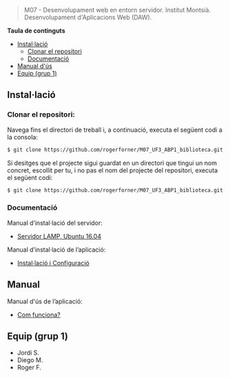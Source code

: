 > M07 - Desenvolupament web en entorn servidor. Institut Montsià.
> Desenvolupament d'Aplicacions Web (DAW).

**Taula de continguts**
- [Instal·lació](#installació)
  - [Clonar el repositori](#clonar-el-repositori)
  - [Documentació](#documentació)
- [Manual d'ús](#manual)
- [Equip (grup 1)](#equip-grup-1)

## Instal·lació
### Clonar el repositori:
Navega fins el directori de treball i, a continuació, executa el següent codi a la consola:

``` bash
$ git clone https://github.com/rogerforner/M07_UF3_ABP1_biblioteca.git
```

Si desitges que el projecte sigui guardat en un directori que tingui un nom concret, escollit per tu, i no pas el nom del projecte del repositori, executa el següent codi:

``` bash
$ git clone https://github.com/rogerforner/M07_UF3_ABP1_biblioteca.git nomDesitjat
```
### Documentació
Manual d’instal·lació del servidor:
- [Servidor LAMP, Ubuntu 16.04](https://github.com/rogerforner/M07_UF3_ABP1_biblioteca/blob/master/fitxers/grup1_Manual_LAMP_Ubuntu1604.pdf)

Manual d’instal·lació de l’aplicació:
- [Instal·lació i Configuració](https://github.com/rogerforner/M07_UF3_ABP1_biblioteca/blob/master/fitxers/grup1_Manual_Installacio.pdf)

## Manual
Manual d'ús de l’aplicació:
- [Com funciona?](https://github.com/rogerforner/M07_UF3_ABP1_biblioteca/blob/master/fitxers/grup1_Manual_Us.pdf)

## Equip (grup 1)
- Jordi S.
- Diego M.
- Roger F.
